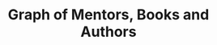 ---
created: 2018-11-15 14:44:44
related: /info/mentor-author-graph/
title: Graph of Mentors, Books and Authors
description: An interactive network graph consisting of authors, books and mentors based on recommendations in the book Tribe Of Mentors by Tim Ferriss and his interviewees.
template: vis/sigma.html
image: mentor-author-graph.png
scripts: [/compiled/mentor-author-graph.js]
---